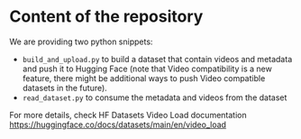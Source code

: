 # Content of the repository
We are providing two python snippets:
* `build_and_upload.py` to build a dataset that contain videos and metadata and push it to Hugging Face (note that Video compatibility is a new feature, there might be additional ways to push Video compatible datasets in the future).
* `read_dataset.py` to consume the metadata and videos from the dataset

For more details, check HF Datasets Video Load documentation https://huggingface.co/docs/datasets/main/en/video_load
